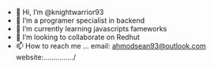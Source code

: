 - 👋 Hi, I’m @knightwarrior93
- 👀 I’m a programer specialist in backend 
- 🌱 I’m currently learning javascripts fameworks
- 💞️ I’m looking to collaborate on Redhut
- 📫 How to reach me ...
        email: ahmodsean93@outlook.com
        website:.............../

<!---
knightwarrior93/knightwarrior93 is a ✨ special ✨ repository because its `README.md` (this file) appears on your GitHub profile.
You can click the Preview link to take a look at your changes.
--->

